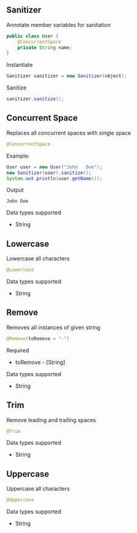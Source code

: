 ## Sanitizer ##

Annotate member variables for sanitation

```java
public class User {
	@ConcurrentSpace
	private String name;
}
```

Instantiate

```java
Sanitizer sanitizer = new Sanitizer(object);
```

Sanitize

```java
sanitizer.sanitize();
```

## Concurrent Space ##

Replaces all concurrent spaces with single space

```java
@ConcurrentSpace
```

Example:

```java
User user = new User("John   Doe");
new Sanitizer(user).sanitize();
System.out.println(user.getName());
```

Output

```
John Doe
```

Data types supported
- String

## Lowercase ##

Lowercase all characters

```java
@Lowercase
```

Data types supported
- String

## Remove ##

Removes all instances of given string

```java
@Remove(toRemove = "-")
```

Required
- toRemove - [String]

Data types supported
- String

## Trim ##

Remove leading and trailing spaces

```java
@Trim
```

Data types supported
- String

## Uppercase ##

Uppercase all characters

```java
@Uppercase
```

Data types supported
- String

